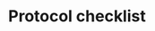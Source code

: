 ---
title: Protocol checklist
description: "NIRO Checklist for Systematic Review Protocol"
layout: checklist
protocol: protocol
summary: "The NIRO checklist ensures that nothing gets missed in the complex process of systematic review."
---